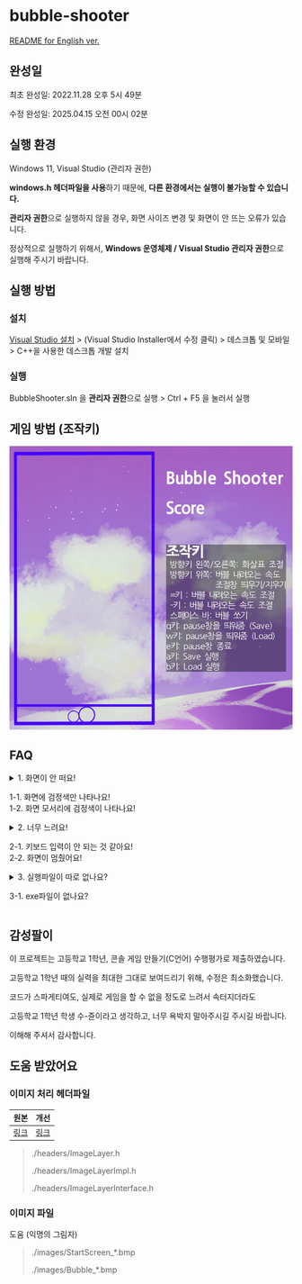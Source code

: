 # bubble-shooter
[README for English ver.](./README-en.md)

## 완성일
최초 완성일: 2022.11.28 오후 5시 49분

수정 완성일: 2025.04.15 오전 00시 02분

## 실행 환경
Windows 11, Visual Studio (관리자 권한)

**windows.h 헤더파일을 사용**하기 때문에, **다른 환경에서는 실행이 불가능할 수 있습니다.**

**관리자 권한**으로 실행하지 않을 경우, 화면 사이즈 변경 및 화면이 안 뜨는 오류가 있습니다.

정상적으로 실행하기 위해서, **Windows 운영체제 / Visual Studio 관리자 권한**으로 실행해 주시기 바랍니다.

## 실행 방법
### 설치 
[Visual Studio 설치](https://visualstudio.microsoft.com/ko/thank-you-downloading-visual-studio/?sku=Community&channel=Release&version=VS2022&source=VSLandingPage&passive=false&cid=2030) > (Visual Studio Installer에서 수정 클릭) > 데스크톱 및 모바일 > C++을 사용한 데스크톱 개발 설치
### 실행
BubbleShooter.sln 을 **관리자 권한**으로 실행 > Ctrl + F5 을 눌러서 실행

## 게임 방법 (조작키)
![image](./images/GameLayout.bmp)

## FAQ
<details><summary>
1. 화면이 안 떠요!

1-1. 화면에 검정색만 나타나요!<br>
1-2. 화면 모서리에 검정색이 나타나요!</summary>

A1. 관리자 권한으로 실행 해 보세요

A2. 그래도 안 된다면 다음 설정을 확인해 주세요!
 - 프로젝트 > 속성 > 구성 속성 > 고급 > 문자집합 멀티바이트 문잡 집합 사용
</details>
<details><summary>
2. 너무 느려요!

2-1. 키보드 입력이 안 되는 것 같아요!<br>
2-2. 화면이 멈췄어요!</summary>

A2. 저도 그래요...ㅜ 인내심을 가지고 기다린다면 언젠간 될 겁니다.

일단 코드가 돌아간 다는 것에 의의를 둡시다..!
</details>
<details><summary>
3. 실행파일이 따로 없나요?

3-1. exe파일이 없나요?</summary>

A3. exe파일은 제가 어떻게 만드는지 몰라서 없습니다.
</details>

## 감성팔이
이 프로젝트는 고등학교 1학년, 콘솔 게임 만들기(C언어) 수행평가로 제출하였습니다.

고등학교 1학년 때의 실력을 최대한 그대로 보여드리기 위해, 수정은 최소화했습니다.

코드가 스파게티여도, 실제로 게임을 할 수 없을 정도로 느려서 속터지더라도

고등학교 1학년 학생 수-쥰이라고 생각하고, 너무 욕박지 말아주시길 주시길 바랍니다.

이해해 주셔서 감사합니다.

## 도움 받았어요
### 이미지 처리 헤더파일
|원본|개선|
|---|---|
|[링크](https://github.com/MinSeungHyun/CodeTheCompany/tree/master/ConsoleGame/ImageUtils)|[링크](https://hdox.de/manylayer)|

 > ./headers/ImageLayer.h
 >
 > ./headers/ImageLayerImpl.h
 > 
 > ./headers/ImageLayerInterface.h

### 이미지 파일
도움 (익명의 그림자)
 > ./images/StartScreen_*.bmp
 >
 > ./images/Bubble_*.bmp